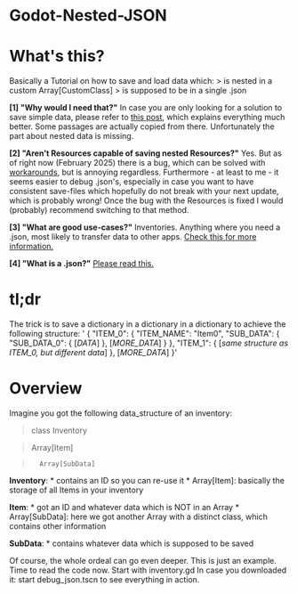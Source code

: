 # Godot-Nested-JSON

# What's this?

Basically a Tutorial on how to save and load data which:
	> is nested in a custom Array[CustomClass]
	> is supposed to be in a single .json


**[1] "Why would I need that?"**
In case you are only looking for a solution to save simple data, please refer to [this post](https://forum.godotengine.org/t/how-to-load-and-save-things-with-godot-a-complete-tutorial-about-serialization/44515), which explains everything much better. Some passages are actually copied from there. Unfortunately the part about nested data is missing.


**[2] "Aren't Resources capable of saving nested Resources?"**
Yes.
But as of right now (February 2025) there is a bug, which can be solved with [workarounds](https://github.com/godotengine/godot/issues/65393), but is annoying regardless.
Furthermore - at least to me - it seems easier to debug .json's, especially in case you want to have consistent save-files which hopefully do not break with your next update, which is probably wrong!
Once the bug with the Resources is fixed I would (probably) recommend switching to that method.


**[3] "What are good use-cases?"**
Inventories.
Anything where you need a .json, most likely to transfer data to other apps. [Check this for more information.](https://forum.godotengine.org/t/how-to-load-and-save-things-with-godot-a-complete-tutorial-about-serialization/44515)


**[4] "What is a .json?"**
[Please read this.](https://forum.godotengine.org/t/how-to-load-and-save-things-with-godot-a-complete-tutorial-about-serialization/44515)


# tl;dr
The trick is to save a dictionary in a dictionary in a dictionary to achieve the following structure:
' {
	"ITEM_0": {
		"ITEM_NAME": "Item0",
		"SUB_DATA": {
			"SUB_DATA_0": {
			[*DATA*]
			},
			[*MORE_DATA*]
		}
	},
	"ITEM_1": {
		[*same structure as ITEM_0, but different data*]
	},
	[*MORE_DATA*]
}'


# Overview
Imagine you got the following data_structure of an inventory:
	
> class Inventory

> 	Array[Item]

>		Array[SubData]

**Inventory**:
	* contains an ID so you can re-use it
	* Array[Item]: basically the storage of all Items in your inventory

**Item**:
	* got an ID and whatever data which is NOT in an Array
	* Array[SubData]: here we got another Array with a distinct class, which contains other information

**SubData**:
	* contains whatever data which is supposed to be saved

Of course, the whole ordeal can go even deeper. This is just an example.
Time to read the code now. Start with inventory.gd
In case you downloaded it: start debug_json.tscn to see everything in action.
